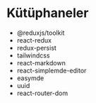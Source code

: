 # Kütüphaneler

- @reduxjs/toolkit
- react-redux
- redux-persist
- tailwindcss
- react-markdown
- react-simplemde-editor
- easymde
- uuid
- react-router-dom
